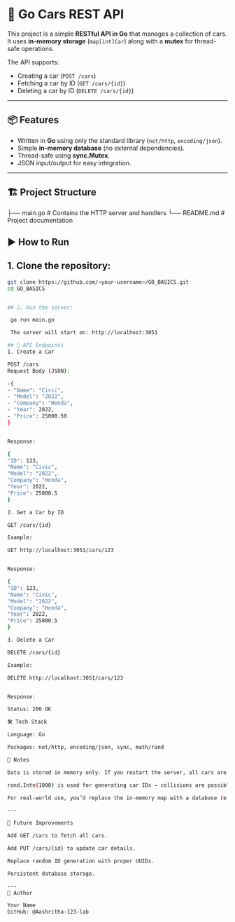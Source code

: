 # 🚗 Go Cars REST API

This project is a simple **RESTful API in Go** that manages a collection of cars.  
It uses **in-memory storage** (`map[int]Car`) along with a **mutex** for thread-safe operations.  

The API supports:
- Creating a car (`POST /cars`)
- Fetching a car by ID (`GET /cars/{id}`)
- Deleting a car by ID (`DELETE /cars/{id}`)

---

## 📦 Features

- Written in **Go** using only the standard library (`net/http`, `encoding/json`).
- Simple **in-memory database** (no external dependencies).
- Thread-safe using **sync.Mutex**.
- JSON input/output for easy integration.

---

## 🏗️ Project Structure

├── main.go # Contains the HTTP server and handlers
└── README.md # Project documentation

## ▶️ How to Run

## 1. Clone the repository:
   ```bash
   git clone https://github.com/<your-username>/GO_BASICS.git
   cd GO_BASICS
   

## 2. Run the server:

	go run main.go

	The server will start on: http://localhost:3051

## 🔗 API Endpoints
1. Create a Car

POST /cars
Request Body (JSON):

-{
  - "Name": "Civic",
  - "Model": "2022",
  - "Company": "Honda",
  - "Year": 2022,
  - "Price": 25000.50
}


Response:

{
  "ID": 123,
  "Name": "Civic",
  "Model": "2022",
  "Company": "Honda",
  "Year": 2022,
  "Price": 25000.5
}

2. Get a Car by ID

GET /cars/{id}

Example:

GET http://localhost:3051/cars/123


Response:

{
  "ID": 123,
  "Name": "Civic",
  "Model": "2022",
  "Company": "Honda",
  "Year": 2022,
  "Price": 25000.5
}

3. Delete a Car

DELETE /cars/{id}

Example:

DELETE http://localhost:3051/cars/123


Response:

Status: 200 OK

🛠️ Tech Stack

Language: Go

Packages: net/http, encoding/json, sync, math/rand

📌 Notes

Data is stored in memory only. If you restart the server, all cars are lost.

rand.Intn(1000) is used for generating car IDs → collisions are possible in rare cases.

For real-world use, you’d replace the in-memory map with a database (e.g., PostgreSQL, MongoDB).

---

🚀 Future Improvements

Add GET /cars to fetch all cars.

Add PUT /cars/{id} to update car details.

Replace random ID generation with proper UUIDs.

Persistent database storage.

---
👤 Author

Your Name
GitHub: @Aashritha-123-lab